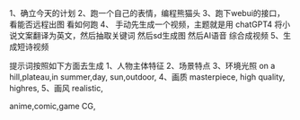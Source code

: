 1、确立今天的计划
    2、跑一个自己的表情，编程熊猫头
    3、跑下webui的接口，看能否远程出图
        看如何跑
    4、 手动先生成一个视频，主题就是用
        chatGPT4 将小说文案翻译为英文，然后抽取关键词
        然后sd生成图
        然后AI语音
        综合成视频
    5、生成短诗视频

提示词按照如下方面去生成
1、人物主体特征
2、场景特点
3、环境光照
    on a hill,plateau,in summer,day, sun,outdoor,
4、画质
    masterpiece, high quality, highres, 
5、画风
    realistic,

anime,comic,game CG,
